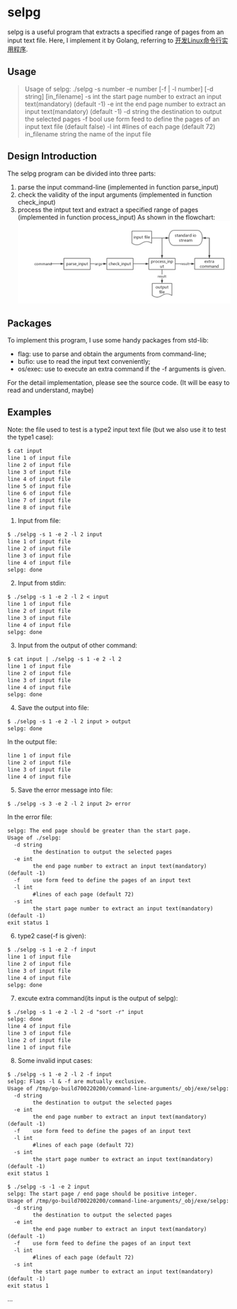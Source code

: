 # selpg
selpg is a useful program that extracts a specified range of pages from an input text file.
Here, I implement it by Golang, referring to [开发Linux命令行实用程序](https://www.ibm.com/developerworks/cn/linux/shell/clutil/index.html).

## Usage
> Usage of selpg: ./selpg -s number -e number [-f | -l number] [-d string] [in_filename]
  -s int
      the start page number to extract an input text(mandatory) (default -1)
  -e int
    	the end page number to extract an input text(mandatory) (default -1)
  -d string
      the destination to output the selected pages
  -f bool
      use form feed to define the pages of an input text file (default false)
  -l int
    	#lines of each page (default 72)
  in_filename string
      the name of the input file

## Design Introduction
The selpg program can be divided into three parts:
1. parse the input command-line (implemented in function parse_input)
2. check the validity of the input arguments (implemented in function check_input)
3. process the intput text and extract a specified range of pages (implemented in function process_input)
As shown in the flowchart:
![selpg_flowchart](./selpg_flowchart.png)

## Packages
To implement this program, I use some handy packages from std-lib:
- flag:    use to parse and obtain the arguments from command-line;
- bufio:   use to read the input text conveniently;
- os/exec: use to execute an extra command if the -f arguments is given.

For the detail implementation, please see the source code.
(It will be easy to read and understand, maybe)

## Examples
Note: the file used to test is a type2 input text file (but we also use it to test the type1 case):
```
$ cat input
line 1 of input file
line 2 of input file
line 3 of input file
line 4 of input file
line 5 of input file
line 6 of input file
line 7 of input file
line 8 of input file
```

1. Input from file:
```
$ ./selpg -s 1 -e 2 -l 2 input
line 1 of input file
line 2 of input file
line 3 of input file
line 4 of input file
selpg: done
```

2. Input from stdin:
```
$ ./selpg -s 1 -e 2 -l 2 < input
line 1 of input file
line 2 of input file
line 3 of input file
line 4 of input file
selpg: done
```

3. Input from the output of other command:
```
$ cat input | ./selpg -s 1 -e 2 -l 2
line 1 of input file
line 2 of input file
line 3 of input file
line 4 of input file
selpg: done
```

4. Save the output into file:
```
$ ./selpg -s 1 -e 2 -l 2 input > output
selpg: done
```
In the output file:
```
line 1 of input file
line 2 of input file
line 3 of input file
line 4 of input file
```

5. Save the error message into file:
```
$ ./selpg -s 3 -e 2 -l 2 input 2> error
```
In the error file:
```
selpg: The end page should be greater than the start page.
Usage of ./selpg:
  -d string
    	the destination to output the selected pages
  -e int
    	the end page number to extract an input text(mandatory) (default -1)
  -f	use form feed to define the pages of an input text
  -l int
    	#lines of each page (default 72)
  -s int
    	the start page number to extract an input text(mandatory) (default -1)
exit status 1
```

6. type2 case(-f is given):
```
$ ./selpg -s 1 -e 2 -f input
line 1 of input file
line 2 of input file
line 3 of input file
line 4 of input file
selpg: done
```

7. excute extra command(its input is the output of selpg):
```
$ ./selpg -s 1 -e 2 -l 2 -d "sort -r" input
selpg: done
line 4 of input file
line 3 of input file
line 2 of input file
line 1 of input file

```

8. Some invalid input cases:
```
$ ./selpg -s 1 -e 2 -l 2 -f input
selpg: Flags -l & -f are mutually exclusive.
Usage of /tmp/go-build700220200/command-line-arguments/_obj/exe/selpg:
  -d string
    	the destination to output the selected pages
  -e int
    	the end page number to extract an input text(mandatory) (default -1)
  -f	use form feed to define the pages of an input text
  -l int
    	#lines of each page (default 72)
  -s int
    	the start page number to extract an input text(mandatory) (default -1)
exit status 1
```

```
$ ./selpg -s -1 -e 2 input
selpg: The start page / end page should be positive integer.
Usage of /tmp/go-build700220200/command-line-arguments/_obj/exe/selpg:
  -d string
    	the destination to output the selected pages
  -e int
    	the end page number to extract an input text(mandatory) (default -1)
  -f	use form feed to define the pages of an input text
  -l int
    	#lines of each page (default 72)
  -s int
    	the start page number to extract an input text(mandatory) (default -1)
exit status 1
```
...
